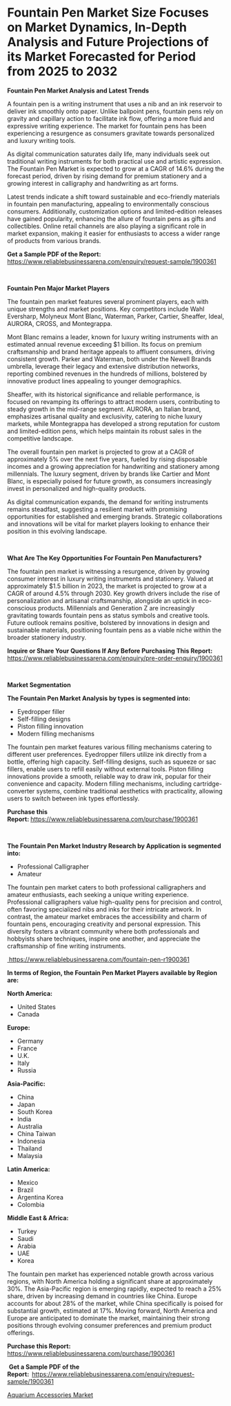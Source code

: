 <p><h1>Fountain Pen Market Size Focuses on Market Dynamics, In-Depth Analysis and Future Projections of its Market Forecasted for Period from 2025 to 2032</h1></p><p><strong>Fountain Pen Market Analysis and Latest Trends</strong></p>
<p><p>A fountain pen is a writing instrument that uses a nib and an ink reservoir to deliver ink smoothly onto paper. Unlike ballpoint pens, fountain pens rely on gravity and capillary action to facilitate ink flow, offering a more fluid and expressive writing experience. The market for fountain pens has been experiencing a resurgence as consumers gravitate towards personalized and luxury writing tools. </p><p>As digital communication saturates daily life, many individuals seek out traditional writing instruments for both practical use and artistic expression. The Fountain Pen Market is expected to grow at a CAGR of 14.6% during the forecast period, driven by rising demand for premium stationery and a growing interest in calligraphy and handwriting as art forms. </p><p>Latest trends indicate a shift toward sustainable and eco-friendly materials in fountain pen manufacturing, appealing to environmentally conscious consumers. Additionally, customization options and limited-edition releases have gained popularity, enhancing the allure of fountain pens as gifts and collectibles. Online retail channels are also playing a significant role in market expansion, making it easier for enthusiasts to access a wider range of products from various brands.</p></p>
<p><strong>Get a Sample PDF of the Report:&nbsp;</strong> <a href="https://www.reliablebusinessarena.com/enquiry/request-sample/1900361?utm_campaign=2110&utm_medium=2&utm_source=Github&utm_content=ia&utm_term=05022025&utm_id=fountain-pen">https://www.reliablebusinessarena.com/enquiry/request-sample/1900361</a></p>
<p>&nbsp;</p>
<p><strong>Fountain Pen Major Market Players</strong></p>
<p><p>The fountain pen market features several prominent players, each with unique strengths and market positions. Key competitors include Wahl Eversharp, Molyneux Mont Blanc, Waterman, Parker, Cartier, Sheaffer, Ideal, AURORA, CROSS, and Montegrappa. </p><p>Mont Blanc remains a leader, known for luxury writing instruments with an estimated annual revenue exceeding $1 billion. Its focus on premium craftsmanship and brand heritage appeals to affluent consumers, driving consistent growth. Parker and Waterman, both under the Newell Brands umbrella, leverage their legacy and extensive distribution networks, reporting combined revenues in the hundreds of millions, bolstered by innovative product lines appealing to younger demographics.</p><p>Sheaffer, with its historical significance and reliable performance, is focused on revamping its offerings to attract modern users, contributing to steady growth in the mid-range segment. AURORA, an Italian brand, emphasizes artisanal quality and exclusivity, catering to niche luxury markets, while Montegrappa has developed a strong reputation for custom and limited-edition pens, which helps maintain its robust sales in the competitive landscape.</p><p>The overall fountain pen market is projected to grow at a CAGR of approximately 5% over the next five years, fueled by rising disposable incomes and a growing appreciation for handwriting and stationery among millennials. The luxury segment, driven by brands like Cartier and Mont Blanc, is especially poised for future growth, as consumers increasingly invest in personalized and high-quality products.</p><p>As digital communication expands, the demand for writing instruments remains steadfast, suggesting a resilient market with promising opportunities for established and emerging brands. Strategic collaborations and innovations will be vital for market players looking to enhance their position in this evolving landscape.</p></p>
<p>&nbsp;</p>
<p><strong>What Are The Key Opportunities For Fountain Pen Manufacturers?</strong></p>
<p><p>The fountain pen market is witnessing a resurgence, driven by growing consumer interest in luxury writing instruments and stationery. Valued at approximately $1.5 billion in 2023, the market is projected to grow at a CAGR of around 4.5% through 2030. Key growth drivers include the rise of personalization and artisanal craftsmanship, alongside an uptick in eco-conscious products. Millennials and Generation Z are increasingly gravitating towards fountain pens as status symbols and creative tools. Future outlook remains positive, bolstered by innovations in design and sustainable materials, positioning fountain pens as a viable niche within the broader stationery industry.</p></p>
<p><strong>Inquire or Share Your Questions If Any Before Purchasing This Report:</strong> <a href="https://www.reliablebusinessarena.com/enquiry/pre-order-enquiry/1900361?utm_campaign=2110&utm_medium=2&utm_source=Github&utm_content=ia&utm_term=05022025&utm_id=fountain-pen">https://www.reliablebusinessarena.com/enquiry/pre-order-enquiry/1900361</a></p>
<p>&nbsp;</p>
<p><strong>Market Segmentation</strong></p>
<p><strong>The Fountain Pen Market Analysis by types is segmented into:</strong></p>
<p><ul><li>Eyedropper filler</li><li>Self-filling designs</li><li>Piston filling innovation</li><li>Modern filling mechanisms</li></ul></p>
<p><p>The fountain pen market features various filling mechanisms catering to different user preferences. Eyedropper fillers utilize ink directly from a bottle, offering high capacity. Self-filling designs, such as squeeze or sac fillers, enable users to refill easily without external tools. Piston filling innovations provide a smooth, reliable way to draw ink, popular for their convenience and capacity. Modern filling mechanisms, including cartridge-converter systems, combine traditional aesthetics with practicality, allowing users to switch between ink types effortlessly.</p></p>
<p><strong>Purchase this Report:&nbsp;</strong><a href="https://www.reliablebusinessarena.com/purchase/1900361?utm_campaign=2110&utm_medium=2&utm_source=Github&utm_content=ia&utm_term=05022025&utm_id=fountain-pen">https://www.reliablebusinessarena.com/purchase/1900361</a></p>
<p>&nbsp;</p>
<p><strong>The Fountain Pen Market Industry Research by Application is segmented into:</strong></p>
<p><ul><li>Professional Calligrapher</li><li>Amateur</li></ul></p>
<p><p>The fountain pen market caters to both professional calligraphers and amateur enthusiasts, each seeking a unique writing experience. Professional calligraphers value high-quality pens for precision and control, often favoring specialized nibs and inks for their intricate artwork. In contrast, the amateur market embraces the accessibility and charm of fountain pens, encouraging creativity and personal expression. This diversity fosters a vibrant community where both professionals and hobbyists share techniques, inspire one another, and appreciate the craftsmanship of fine writing instruments.</p></p>
<p><a href="https://www.reliablebusinessarena.com/fountain-pen-r1900361?utm_campaign=2110&utm_medium=2&utm_source=Github&utm_content=ia&utm_term=05022025&utm_id=fountain-pen">&nbsp;https://www.reliablebusinessarena.com/fountain-pen-r1900361</a></p>
<p><strong>In terms of Region, the Fountain Pen Market Players available by Region are:</strong></p>
<p>
    <p> <strong> North America: </strong>
        <ul>
            <li>United States</li>
            <li>Canada</li>
        </ul>
        </p> 
    <p> <strong> Europe: </strong>
        <ul>
            <li>Germany</li>
            <li>France</li>
            <li>U.K.</li>
            <li>Italy</li>
            <li>Russia</li>
        </ul>
        </p> 
    <p> <strong> Asia-Pacific: </strong>
        <ul>
            <li>China</li>
            <li>Japan</li>
            <li>South Korea</li>
            <li>India</li>
            <li>Australia</li>
            <li>China Taiwan</li>
            <li>Indonesia</li>
            <li>Thailand</li>
            <li>Malaysia</li>
        </ul>
        </p> 
    <p> <strong> Latin America: </strong>
        <ul>
            <li>Mexico</li>
            <li>Brazil</li>
            <li>Argentina Korea</li>
            <li>Colombia</li>
        </ul>
        </p> 
    <p> <strong> Middle East & Africa: </strong>
        <ul>
            <li>Turkey</li>
            <li>Saudi</li>
            <li>Arabia</li>
            <li>UAE</li>
            <li>Korea</li>
        </ul>
    </p>
    </p>
<p><p>The fountain pen market has experienced notable growth across various regions, with North America holding a significant share at approximately 30%. The Asia-Pacific region is emerging rapidly, expected to reach a 25% share, driven by increasing demand in countries like China. Europe accounts for about 28% of the market, while China specifically is poised for substantial growth, estimated at 17%. Moving forward, North America and Europe are anticipated to dominate the market, maintaining their strong positions through evolving consumer preferences and premium product offerings.</p></p>
<p><strong>Purchase this Report: </strong><a href="https://www.reliablebusinessarena.com/purchase/1900361?utm_campaign=2110&utm_medium=2&utm_source=Github&utm_content=ia&utm_term=05022025&utm_id=fountain-pen">https://www.reliablebusinessarena.com/purchase/1900361</a></p>
<p>&nbsp;<strong>Get a Sample PDF of the Report:&nbsp;&nbsp;</strong><a href="https://www.reliablebusinessarena.com/enquiry/request-sample/1900361?utm_campaign=2110&utm_medium=2&utm_source=Github&utm_content=ia&utm_term=05022025&utm_id=fountain-pen">https://www.reliablebusinessarena.com/enquiry/request-sample/1900361</a></p>
<p><strong></strong></p>
<p><p><a href="https://github.com/JakirUddin651/Market-Research-Report-List-1/blob/main/aquarium-accessories-market.md?utm_campaign=2110&utm_medium=2&utm_source=Github&utm_content=ia&utm_term=05022025&utm_id=fountain-pen">Aquarium Accessories Market</a></p></p>